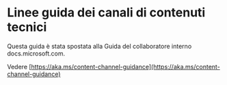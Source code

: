 # <a name="technical-content-channel-guidance"></a>Linee guida dei canali di contenuti tecnici

Questa guida è stata spostata alla Guida del collaboratore interno docs.microsoft.com.

Vedere [https://aka.ms/content-channel-guidance](https://aka.ms/content-channel-guidance)
